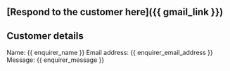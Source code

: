 ## [Respond to the customer here]({{ gmail_link }})

## Customer details
Name: {{ enquirer_name }}
Email address: {{ enquirer_email_address }}
Message: {{ enquirer_message }}